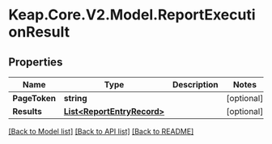 # Keap.Core.V2.Model.ReportExecutionResult

## Properties

Name | Type | Description | Notes
------------ | ------------- | ------------- | -------------
**PageToken** | **string** |  | [optional] 
**Results** | [**List&lt;ReportEntryRecord&gt;**](ReportEntryRecord.md) |  | [optional] 

[[Back to Model list]](../README.md#documentation-for-models) [[Back to API list]](../README.md#documentation-for-api-endpoints) [[Back to README]](../README.md)

